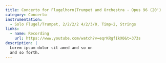 ```yaml
---
title: Concerto for Flugelhorn|Trumpet and Orchestra - Opus 96 (20')
category: Concerto
instrumentation:
  - Solo Flugel/Trumpet, 2/2/2/2 4/2/3/0, Timp+2, Strings
links:
  - name: Recording
    url: https://www.youtube.com/watch?v=eqrKRgfIkX0&t=373s
description: |
  Lorem ipsum dolor sit amed and so on
  and so forth.
---
```

